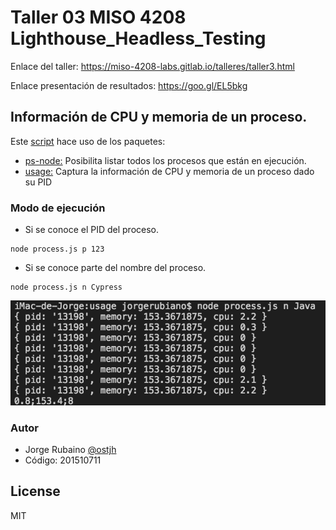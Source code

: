 # Taller 03 MISO 4208 Lighthouse_Headless_Testing

Enlace del taller: https://miso-4208-labs.gitlab.io/talleres/taller3.html

Enlace presentación de resultados: https://goo.gl/EL5bkg

## Información de CPU y memoria de un proceso.

Este [script] hace uso de los paquetes:

* [ps-node:] Posibilita listar todos los procesos que están en ejecución.
* [usage:] Captura la información de CPU y memoria de un proceso dado su PID

### Modo de ejecución

* Si se conoce el PID del proceso.

```
node process.js p 123
```

* Si se conoce parte del nombre del proceso.

```
node process.js n Cypress
```

![monitor](https://github.com/jhrubiano10/Taller_03_MISO_4208_Lighthouse_Headless_Testing/blob/master/images/uso_monitor_proceso_Java.png?raw=true)


### Autor
* Jorge Rubaino [@ostjh]
* Código: 201510711

License
----
MIT

[@ostjh]:https://twitter.com/ostjh
[script]:https://github.com/jhrubiano10/Taller_03_MISO_4208_Lighthouse_Headless_Testing/tree/master/monitor_process
[ps-node:]:https://goo.gl/Nyx2Wf 
[usage:]:https://goo.gl/EqnXjg
